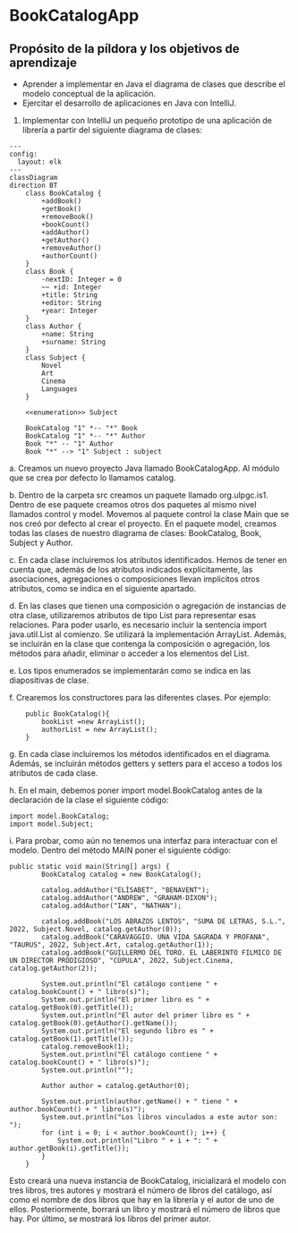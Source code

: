 # BookCatalogApp

## Propósito de la píldora y los objetivos de aprendizaje
- Aprender a implementar en Java el diagrama de clases que describe el modelo conceptual de la aplicación.
- Ejercitar el desarrollo de aplicaciones en Java con IntelliJ.

1. Implementar con IntelliJ un pequeño prototipo de una aplicación de librería a partir del siguiente diagrama de clases:

```mermaid
---
config:
  layout: elk
---
classDiagram
direction BT
    class BookCatalog {
	    +addBook()
	    +getBook()
	    +removeBook()
	    +bookCount()
	    +addAuthor()
	    +getAuthor()
	    +removeAuthor()
	    +authorCount()
    }
    class Book {
	    -nextID: Integer = 0
	    ~~ +id: Integer
	    +title: String
	    +editor: String
	    +year: Integer
    }
    class Author {
	    +name: String
	    +surname: String
    }
    class Subject {
	    Novel
	    Art
	    Cinema
	    Languages
    }

	<<enumeration>> Subject

    BookCatalog "1" *-- "*" Book
    BookCatalog "1" *-- "*" Author
    Book "*" -- "1" Author
    Book "*" --> "1" Subject : subject
```

a. Creamos un nuevo proyecto Java llamado BookCatalogApp. Al módulo que se crea por defecto lo llamamos catalog.

b. Dentro de la carpeta src creamos un paquete llamado org.ulpgc.is1. Dentro de ese paquete creamos otros dos paquetes al mismo nivel llamados control y model. Movemos al paquete control la clase Main que se nos creó por defecto al crear el proyecto. En el paquete model, creamos todas las clases de nuestro diagrama de clases: BookCatalog, Book, Subject y Author.

c. En cada clase incluiremos los atributos identificados. Hemos de tener en cuenta que, además de los atributos indicados explícitamente, las asociaciones, agregaciones o composiciones llevan implícitos otros atributos, como se indica en el siguiente apartado.

d. En las clases que tienen una composición o agregación de instancias de otra clase, utilizaremos atributos de tipo List para representar esas relaciones. Para poder usarlo, es necesario incluir la sentencia import java.util.List al comienzo. Se utilizará la implementación ArrayList. Además, se incluirán en la clase que contenga la composición o agregación, los métodos para añadir, eliminar o acceder a los elementos del List.

e. Los tipos enumerados se implementarán como se indica en las diapositivas de clase.

f. Crearemos los constructores para las diferentes clases. Por ejemplo:
```
    public BookCatalog(){
        bookList =new ArrayList();
        authorList = new ArrayList();
    }
```
g. En cada clase incluiremos los métodos identificados en el diagrama. Además, se incluirán métodos getters y setters para el acceso a todos los atributos de cada clase.

h. En el main, debemos poner import model.BookCatalog antes de la declaración de la clase el siguiente código:
```
import model.BookCatalog;
import model.Subject;
```
i. Para probar, como aún no tenemos una interfaz para interactuar con el modelo. Dentro del método MAIN poner el siguiente código:
```
public static void main(String[] args) {
        BookCatalog catalog = new BookCatalog();

        catalog.addAuthor("ELÍSABET", "BENAVENT");
        catalog.addAuthor("ANDREW", "GRAHAM-DIXON");
        catalog.addAuthor("IAN", "NATHAN");

        catalog.addBook("LOS ABRAZOS LENTOS", "SUMA DE LETRAS, S.L.", 2022, Subject.Novel, catalog.getAuthor(0));
        catalog.addBook("CARAVAGGIO. UNA VIDA SAGRADA Y PROFANA", "TAURUS", 2022, Subject.Art, catalog.getAuthor(1));
        catalog.addBook("GUILLERMO DEL TORO. EL LABERINTO FILMICO DE UN DIRECTOR PRODIGIOSO", "CÚPULA", 2022, Subject.Cinema, catalog.getAuthor(2));

        System.out.println("El catálogo contiene " + catalog.bookCount() + " libro(s)");
        System.out.println("El primer libro es " + catalog.getBook(0).getTitle());
        System.out.println("El autor del primer libro es " + catalog.getBook(0).getAuthor().getName());
        System.out.println("El segundo libro es " + catalog.getBook(1).getTitle());
        catalog.removeBook(1);
        System.out.println("El catálogo contiene " + catalog.bookCount() + " libro(s)");
        System.out.println("");

        Author author = catalog.getAuthor(0);

        System.out.println(author.getName() + " tiene " + author.bookCount() + " libro(s)");
        System.out.println("Los libros vinculados a este autor son: ");
        for (int i = 0; i < author.bookCount(); i++) {
            System.out.println("Libro " + i + ": " + author.getBook(i).getTitle());
        }
    }
```

Esto creará una nueva instancia de BookCatalog, inicializará el modelo con tres libros, tres autores y mostrará el número de libros del catálogo, así como el nombre de dos libros que hay en la librería y el autor de uno de ellos. Posteriormente, borrará un libro y mostrará el número de libros que hay. Por último, se mostrará los libros del primer autor.